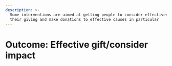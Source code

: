 ```yaml
---
description: >-
  Some interventions are aimed at getting people to consider effectiveness in
  their giving and make donations to effective causes in particular
---
```


# Outcome: Effective gift/consider impact

